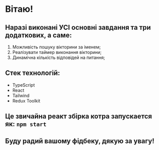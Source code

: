# Вітаю!

## Наразі виконані УСІ основні завдання та три додаткових, а саме:
1) Можливість пошуку вікторини за іменем; 
2) Реалізувати таймер виконання вікторини;
3) Динамічна кількість відповідей на питання;

## Стек технологій:
- TypeScript
- React
- Tailwind
- Redux Toolkit

## Це звичайна реакт збірка котра запускается як: `npm start`

## Буду радий вашому фідбеку, дякую за увагу!
